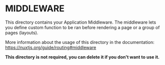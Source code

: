 # MIDDLEWARE

This directory contains your Application Middleware. The middleware lets you define custom function to be ran before rendering a page or a group of pages (layouts).

More information about the usage of this directory in the documentation: <https://nuxtjs.org/guide/routing#middleware>

**This directory is not required, you can delete it if you don't want to use it.**
